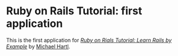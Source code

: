 # Ruby on Rails Tutorial: first application

This is the first application for
[*Ruby on Rials Tutorial: Learn Rails by Example*](http://railstutorial.org/)
by [Michael Hartl](http://michaelhartl.com/).
